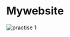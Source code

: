 # Mywebsite
![practise 1](https://github.com/user-attachments/assets/42a17631-67ac-4bdb-a60c-c1fa8e3b2814)
